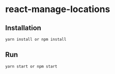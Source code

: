 # react-manage-locations

## Installation

```
yarn install or npm install
```

## Run

```
yarn start or npm start
```
